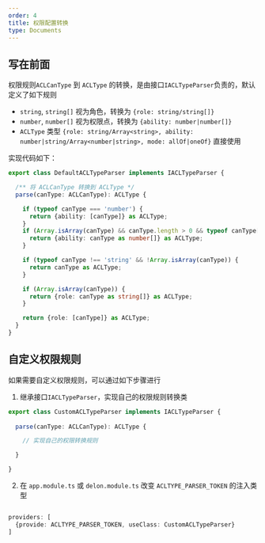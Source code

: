 ```yaml
---
order: 4
title: 权限配置转换
type: Documents
---
```


## 写在前面
权限规则`ACLCanType` 到 `ACLType` 的转换，是由接口`IACLTypeParser`负责的，默认定义了如下规则
- `string`, `string[]` 视为角色，转换为 `{role: string/string[]}`
- `number`, `number[]` 视为权限点，转换为 `{ability: number|number[]}`
- `ACLType` 类型 `{role: string/Array<string>, ability: number|string/Array<number|string>, mode: allOf|oneOf}` 直接使用

实现代码如下：
```ts
export class DefaultACLTypeParser implements IACLTypeParser {

  /** 将 ACLCanType 转换到 ACLType */
  parse(canType: ACLCanType): ACLType {

    if (typeof canType === 'number') {
      return {ability: [canType]} as ACLType;
    }
    if (Array.isArray(canType) && canType.length > 0 && typeof canType[0] === 'number') {
      return {ability: canType as number[]} as ACLType;
    }

    if (typeof canType !== 'string' && !Array.isArray(canType)) {
      return canType as ACLType;
    }

    if (Array.isArray(canType)) {
      return {role: canType as string[]} as ACLType;
    }

    return {role: [canType]} as ACLType;
  }
}

```

## 自定义权限规则

如果需要自定义权限规则，可以通过如下步骤进行
1. 继承接口`IACLTypeParser`，实现自己的权限规则转换类
```ts
export class CustomACLTypeParser implements IACLTypeParser {
  
  parse(canType: ACLCanType): ACLType {

    // 实现自己的权限转换规则

  }

}
```

2. 在 `app.module.ts` 或 `delon.module.ts` 改变 `ACLTYPE_PARSER_TOKEN` 的注入类型

```ts

providers: [
  {provide: ACLTYPE_PARSER_TOKEN, useClass: CustomACLTypeParser}
]

```